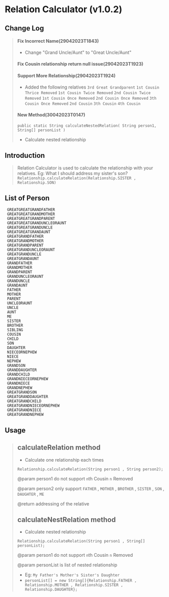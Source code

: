 # Relation Calculator (v1.0.2)

## Change Log
> #### Fix Incorrect Name(29042023T1843)
> - Change "Grand Uncle/Aunt" to "Great Uncle/Aunt"
> #### Fix Cousin relationship return null issue(29042023T1923)
> #### Support More Relationship(29042023T1924)
> - Added the following relatives
> ```3rd Great Grandparent```
> ```1st Cousin Thrice Removed```
> ```1st Cousin Twice Removed```
> ```2nd Cousin Twice Removed```
> ```1st Cousin Once Removed```
> ```2nd Cousin Once Removed```
> ```3th Cousin Once Removed```
> ```2nd Cousin```
> ```3th Cousin```
> ```4th Cousin```
> #### New Method(30042023T0147)
> ``public static String calculateNestedRelation(
String person1,
String[] personList
)``
> - Calculate nested relationship
> 

## Introduction
> Relation Calculator is used to calculate the relationship with your relatives.
> Eg: What I should address my sister's son?
> `Relationship.calculateRelation(Relationship.SISTER , Relationship.SON)`

## List of Person
     GREATGREATGRANDFATHER
     GREATGREATGRANDMOTHER 
     GREATGREATGRANDPARENT 
     GREATGREATGRANDUNCLEORAUNT
     GREATGREATGRANDUNCLE
     GREATGREATGRANDAUNT
     GREATGRANDFATHER
     GREATGRANDMOTHER
     GREATGRANDPARENT
     GREATGRANDUNCLEORAUNT
     GREATGRANDUNCLE
     GREATGRANDAUNT
     GRANDFATHER
     GRANDMOTHER
     GRANDPARENT
     GRANDUNCLEORAUNT
     GRANDUNCLE
     GRANDAUNT
     FATHER
     MOTHER
     PARENT 
     UNCLEORAUNT 
     UNCLE 
     AUNT 
     ME 
     SISTER 
     BROTHER 
     SIBLING 
     COUSIN 
     CHILD 
     SON 
     DAUGHTER 
     NIECEORNEPHEW 
     NIECE 
     NEPHEW 
     GRANDSON
     GRANDDAUGHTER
     GRANDCHILD 
     GRANDNIECEORNEPHEW 
     GRANDNIECE 
     GRANDNEPHEW 
     GREATGRANDSON 
     GREATGRANDDAUGHTER 
     GREATGRANDCHILD 
     GREATGRANDNIECEORNEPHEW 
     GREATGRANDNIECE 
     GREATGRANDNEPHEW 


## Usage
> ## calculateRelation method
> - Calculate one relationship each times
> 
> `Relationship.calculateRelation(String person1 , String person2);`
> 
> @param person1 do not support `n`th Cousin `n` Removed
> 
> @param person2 only support `FATHER` , `MOTHER` , `BROTHER` , `SISTER` , `SON` , `DAUGHTER` , `ME`
> 
> @return addressing of the relative
> 
>
> 
> 
> ## calculateNestRelation method
> - Calculate nested relationship
> 
> `Relationship.calculateRelation(String person1 , String[] personList);`
> 
> @param person1 do not support `n`th Cousin `n` Removed
> 
> @param personList is list of nested relationship
> 
> - Eg: ``My Father's Mother's Sister's Daughter``
> - ``personList[] = new String[]{Relationship.FATHER , Relationship.MOTHER , Relationship.SISTER , Relationship.DAUGHTER};``